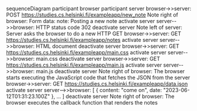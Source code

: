 sequenceDiagram
    participant browser
    participant server
    browser->>server: POST https://studies.cs.helsinki.fi/exampleapp/new_note
    Note right of browser: Form data: note: Posting a new note
    activate server
    server-->>browser: HTTP status code 302
    deactivate server
    Note left of server: Server asks the browser to do a new HTTP GET
    browser->>server: GET https://studies.cs.helsinki.fi/exampleapp/notes
    activate server
    server-->>browser: HTML document
    deactivate server
    browser->>server: GET https://studies.cs.helsinki.fi/exampleapp/main.css
    activate server
    server-->>browser: main.css
    deactivate server
    browser->>server: GET https://studies.cs.helsinki.fi/exampleapp/main.js
    activate server
    server-->>browser: main.js
    deactivate server
    Note right of browser: The browser starts executing the JavaScript code that fetches the JSON from the server
    browser->>server: GET https://studies.cs.helsinki.fi/exampleapp/data.json
    activate server
    server-->>browser: [ { content: "come on", date: "2023-06-12T01:31:23.100Z" }, ... ]
    deactivate server
    Note right of browser: The browser executes the callback function that renders the notes
